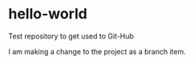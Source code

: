 # hello-world
Test repository to get used to Git-Hub

I am making a change to the project as a branch item.
